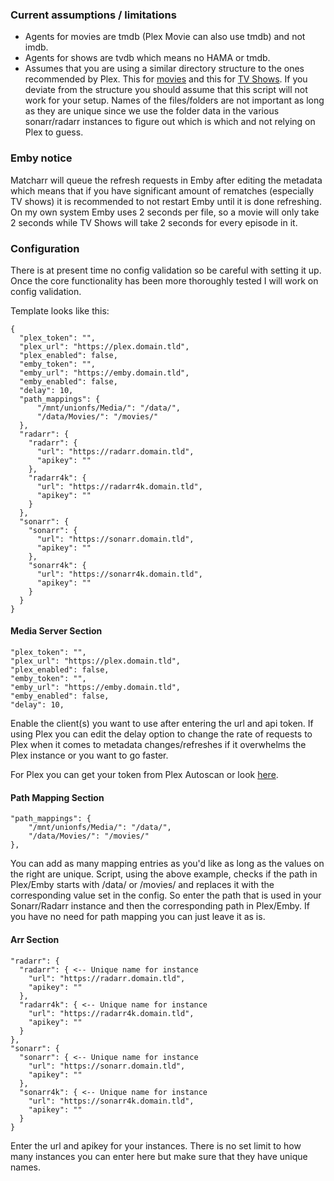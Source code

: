 ### Current assumptions / limitations
* Agents for movies are tmdb (Plex Movie can also use tmdb) and not imdb.
* Agents for shows are tvdb which means no HAMA or tmdb.
* Assumes that you are using a similar directory structure to the ones recommended by Plex. 
This for [movies](https://support.plex.tv/articles/naming-and-organizing-your-movie-media-files/) 
and this for [TV Shows](https://support.plex.tv/articles/naming-and-organizing-your-tv-show-files/). 
If you deviate from the structure you should assume that this script will not work for your setup. 
Names of the files/folders are not important as long as they are unique since we use the folder data in 
the various sonarr/radarr instances to figure out which is which and not relying on Plex to guess.

### Emby notice
Matcharr will queue the refresh requests in Emby after editing the metadata which means that if 
you have significant amount of rematches (especially TV shows) it is recommended to not 
restart Emby until it is done refreshing. On my own system Emby uses 2 seconds per file, so a movie 
will only take 2 seconds while TV Shows will take 2 seconds for every episode in it.

### Configuration
There is at present time no config validation so be careful with setting it up. 
Once the core functionality has been more thoroughly tested I will work on config validation.

Template looks like this:

```
{
  "plex_token": "",
  "plex_url": "https://plex.domain.tld",
  "plex_enabled": false,
  "emby_token": "",
  "emby_url": "https://emby.domain.tld",
  "emby_enabled": false,
  "delay": 10,
  "path_mappings": {
      "/mnt/unionfs/Media/": "/data/",
      "/data/Movies/": "/movies/"
  },
  "radarr": {
    "radarr": {
      "url": "https://radarr.domain.tld",
      "apikey": ""
    },
    "radarr4k": {
      "url": "https://radarr4k.domain.tld",
      "apikey": ""
    }
  },
  "sonarr": {
    "sonarr": {
      "url": "https://sonarr.domain.tld",
      "apikey": ""
    },
    "sonarr4k": {
      "url": "https://sonarr4k.domain.tld",
      "apikey": ""
    }
  }
}
```

#### Media Server Section
```
"plex_token": "",
"plex_url": "https://plex.domain.tld",
"plex_enabled": false,
"emby_token": "",
"emby_url": "https://emby.domain.tld",
"emby_enabled": false,
"delay": 10,
```
Enable the client(s) you want to use after entering the url and api token. If using Plex you can edit the delay option to change the rate of requests to Plex when it comes to metadata changes/refreshes if it overwhelms the Plex instance or you want to go faster.

For Plex you can get your token from Plex Autoscan or look [here](https://support.plex.tv/articles/204059436-finding-an-authentication-token-x-plex-token/).

#### Path Mapping Section
```
"path_mappings": {
	"/mnt/unionfs/Media/": "/data/",
	"/data/Movies/": "/movies/"
},
```
You can add as many mapping entries as you'd like as long as the values on the right are unique. Script, using the above example, checks if the path in Plex/Emby starts with /data/ or /movies/ and replaces it with the corresponding value set in the config. So enter the path that is used in your Sonarr/Radarr instance and then the corresponding path in Plex/Emby. If you have no need for path mapping you can just leave it as is.

#### Arr Section
```
"radarr": {
  "radarr": { <-- Unique name for instance
    "url": "https://radarr.domain.tld",
    "apikey": ""
  },
  "radarr4k": { <-- Unique name for instance
    "url": "https://radarr4k.domain.tld",
    "apikey": ""
  }
},
"sonarr": {
  "sonarr": { <-- Unique name for instance
    "url": "https://sonarr.domain.tld",
    "apikey": ""
  },
  "sonarr4k": { <-- Unique name for instance
    "url": "https://sonarr4k.domain.tld",
    "apikey": ""
  }
}
```
Enter the url and apikey for your instances. There is no set limit to how many instances you can enter here but make sure that they have unique names.
